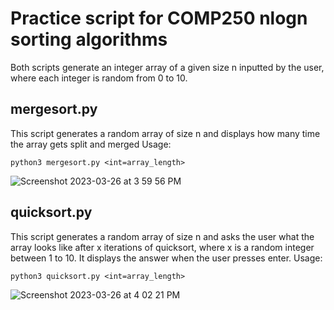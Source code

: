 # Practice script for COMP250 nlogn sorting algorithms
Both scripts generate an integer array of a given size n inputted by the user, where each integer is random from 0 to 10.

## mergesort.py
This script generates a random array of size n and displays how many time the array gets split and merged
Usage:
```
python3 mergesort.py <int=array_length>
```
![Screenshot 2023-03-26 at 3 59 56 PM](https://user-images.githubusercontent.com/112342947/227801336-0f9cfe5e-a096-45f4-98bc-892ffc3fd617.png)

## quicksort.py 
This script generates a random array of size n and asks the user what the array looks like after x iterations of quicksort, where x is a random integer between 1 to 10.
It displays the answer when the user presses enter.
Usage: 
```
python3 quicksort.py <int=array_length>
```
![Screenshot 2023-03-26 at 4 02 21 PM](https://user-images.githubusercontent.com/112342947/227801522-6b9ac9d2-99ab-40e4-8908-4ad388f2c2fe.png)
